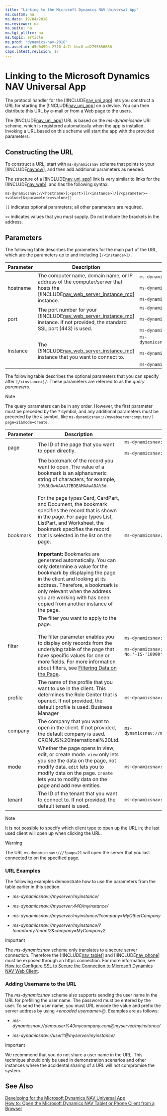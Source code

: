 ```yaml
---
title: "Linking to the Microsoft Dynamics NAV Universal App"
ms.custom: na
ms.date: 19/04/2018
ms.reviewer: na
ms.suite: na
ms.tgt_pltfrm: na
ms.topic: article
ms.prod: "dynamics-nav-2018"
ms.assetid: d5d0499a-2770-4c7f-bbc8-ad2795656686
caps.latest.revision: 17
---
```

# Linking to the Microsoft Dynamics NAV Universal App
The protocol handler for the [!INCLUDE[nav_uni_app](includes/nav_uni_app_md.md)] lets you construct a URL for starting the [!INCLUDE[nav_uni_app](includes/nav_uni_app_md.md)] on a device. You can then distribute this URL by e-mail or from a Web page to the users.  

The [!INCLUDE[nav_uni_app](includes/nav_uni_app_md.md)] URL is based on the *ms-dynamicsnav* URI scheme, which is registered automatically when the app is installed. Invoking a URL based on this scheme will start the app with the provided parameters.   
  
## Constructing the URL  
To construct a URL, start with `ms-dynamicsnav` scheme that points to your [!INCLUDE[navnow](includes/nav_web_sever_instance_md.md)], and then add additional parameters as needed.

  
The structure of a [!INCLUDE[nav_uni_app](includes/nav_uni_app_md.md)] link is very similar to links for the [!INCLUDE[nav_web](includes/nav_web_md.md)], and has the following syntax:  

```
ms-dynamicsnav://<hostname>[:<port>][/<instance>]/[?<parameter>=<value>[&<parameter>=<value>]]
```

`[]` indicates optional parameters; all other parameters are required.

`<>` indicates values that you must supply. Do not include the brackets in the address.


## Parameters
The following table describes the parameters for the main part of the URL, which are the parameters up to and including `[/<instance>]/`.

|Parameter|Description| Example |
|---------|-----------|---------|  
|hostname|The computer name, domain name, or IP address of the computer/server that hosts the [!INCLUDE[nav_web_server_instance_md](includes/nav_web_server_instance_md.md)] instance.| `ms-dynamicsnav://mywebservercomputer/`<br /><br />`ms-dynamicsnav://www.cronus.com/`<br /><br />`ms-dynamicsnav://192.168.0.254/`| 
|port|The port number for your [!INCLUDE[nav_web_server_instance_md](includes/nav_web_server_instance_md.md)] instance. If not provided, the standard SSL port \(443\) is used.| `ms-dynamicsnav://mywebservercomputer:80/`<br /><br />`ms-dynamicsnav://www.cronus.com:80/`<br /><br />`ms-dynamicsnav://192.168.0.254:80/` |
|Instance|The [!INCLUDE[nav_web_server_instance_md](includes/nav_web_server_instance_md.md)] instance that you want to connect to.| `ms-dynamicsnav://mywebservercomputer:80/dynamicsnav110/`<br /><br />`ms-dynamicsnav://www.cronus.com:80/dynamicsnav110/`<br /><br />`ms-dynamicsnav://192.168.0.254:80/dynamicsnav110/`|

The following table describes the optional parameters that you can specify after `[/<instance>]/`. These parameters are referred to as the *query parameters*.

> [!NOTE]
> The query parameters can be in any order. However, the first parameter must be preceded by the `?` symbol, and any additional parameters must be preceded by the `&` symbol, like `ms-dynamicsnav://mywebservercomputer/?page=21&mode=create`.

|Parameter|Description| Example |
|---------|-----------|---------|  
|page	|The ID of the page that you want to open directly.|`ms-dynamicsnav://mywebservercomputer:80/dynamicsnav110/?page=21`<br /><br />`ms-dynamicsnav://www.cronus.com/?page=21`|
|bookmark|	The bookmark of the record you want to open. The value of a bookmark is an alphanumeric string of characters, for example, `19%3bGwAAAAJ7BDEAMAAwADA%3d`.<br /><br /> For the page types Card, CardPart, and Document, the bookmark specifies the record that is shown in the page. For page types List, ListPart, and Worksheet, the bookmark specifies the record that is selected in the list on the page.<br /><br /> **Important:**  Bookmarks are generated automatically. You can only determine a value for the bookmark by displaying the page in the client and looking at its address. Therefore, a bookmark is only relevant when the address you are working with has been copied from another instance of the page.|`ms-dynamicsnav://mywebservercomputer/?bookmark=19%3bGwAAAAJ7BDEAMAAwADA%3d`|
|filter	|The filter you want to apply to the page.<br /><br />The filter parameter enables you to display only records from the underlying table of the page that have specific values for one or more fields.	For more information about filters, see [Filtering Data on the Page](devenv-web-client-urls.md#Filtering).|`ms-dynamicsnav://mywebservercomputer/?page9305&filter='No.'%20IS%20'1001'`<br /><br />`ms-dynamicsnav://mywebservercomputer/?page9305&filter='Sell-to-Customer-No.'-IS-'10000'-AND-'Location-Code'-IS-'BLUE'`|
|profile|The name of the profile that you want to use in the client. This determines the Role Center that is opened. If not provided, the default profile is used. Business Manager	|`ms-dynamicsnav://mywebservercomputer/?profile=BUSINESS%20%MANAGER`|
|company|The company that you want to open in the client. If not provided, the default company is used. CRONUS%20International%20Ltd.|`ms-dynamicsnav://mywebservercomputer/?'company=CRONUS%20International%20Ltd.'`|
|mode|Whether the page opens in view, edit, or create mode. `view` only lets you see the data on the page, not modify data. `edit` lets you to modify data on the page. `create` lets you to modify data on the page and add new entities. |`ms-dynamicsnav://mywebservercomputer/?page=21&mode=create`|
|tenant	|The ID of the tenant that you want to connect to. If not provided, the default tenant is used.|`ms-dynamicsnav://mywebservercomputer/?tenant=mytenant2-1`|
  
> [!NOTE]  
>  It is not possible to specify which client type to open up the URL in; the last used client will open up when clicking the URL.  
  
> [!WARNING]  
>  The URL `ms-dynamicsnav:///?page=21` will open the server that you last connected to on the specified page.  
  
### URL Examples  
 The following examples demonstrate how to use the parameters from the table earlier in this section:  
  
-   *ms-dynamicsnav://myserver/myinstance/*  
  
-   *ms-dynamicsnav://myserver:440/myinstance/*  
  
-   *ms-dynamicsnav://myserver/myinstance/?company=MyOtherCompany*  
  
-   *ms-dynamicsnav://myserver/myinstance/?tenant=myTenant2&company=MyCompany2*  
  
> [!IMPORTANT]  
>  The *ms-dynamicsnav* scheme only translates to a secure server connection. Therefore the [!INCLUDE[nav_tablet](includes/nav_tablet_md.md)] and [!INCLUDE[nav_phone](includes/nav_phone_md.md)] must be exposed through an https connection. For more information, see [How to: Configure SSL to Secure the Connection to Microsoft Dynamics NAV Web Client](How-to--Configure-SSL-to-Secure-the-Connection-to-Microsoft-Dynamics-NAV-Web-Client.md).  
  
### Adding Username to the URL  
 The *ms-dynamicsnav* scheme also supports sending the user name in the URL for prefilling the user name. The password must be entered by the user. To send the user name, you must URL encode the value and prefix the server address by using *\<encoded username>@*. Examples are as follows:  
  
-   *ms-dynamicsnav://demouser%40mycompany.com@myserver/myinstance/*  
  
-   *ms-dynamicsnav://user1:@myserver/myinstance/*  
  
> [!IMPORTANT]  
>  We recommend that you do not share a user name in the URL. This technique should only be used in demonstration scenarios and other instances where the accidental sharing of a URL will not compromise the system.  
  
## See Also  
[Developing for the Microsoft Dynamics NAV Universal App](Developing-for-the-Microsoft-Dynamics-NAV-Universal-App.md)   
[How to: Open the Microsoft Dynamics NAV Tablet or Phone Client from a Browser](How-to--Open-the-Microsoft-Dynamics-NAV-Tablet-or-Phone-Client-from-a-Browser.md)